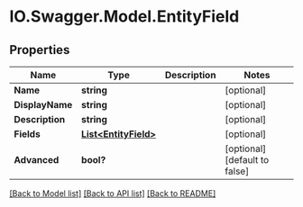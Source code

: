 # IO.Swagger.Model.EntityField
## Properties

Name | Type | Description | Notes
------------ | ------------- | ------------- | -------------
**Name** | **string** |  | [optional] 
**DisplayName** | **string** |  | [optional] 
**Description** | **string** |  | [optional] 
**Fields** | [**List&lt;EntityField&gt;**](EntityField.md) |  | [optional] 
**Advanced** | **bool?** |  | [optional] [default to false]

[[Back to Model list]](../README.md#documentation-for-models) [[Back to API list]](../README.md#documentation-for-api-endpoints) [[Back to README]](../README.md)

